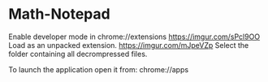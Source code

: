 # Math-Notepad

Enable developer mode in chrome://extensions
https://imgur.com/sPcl9OO
Load as an unpacked extension.
https://imgur.com/mJpeVZp
Select the folder containing all decrompressed files.

To launch the application open it from: chrome://apps
